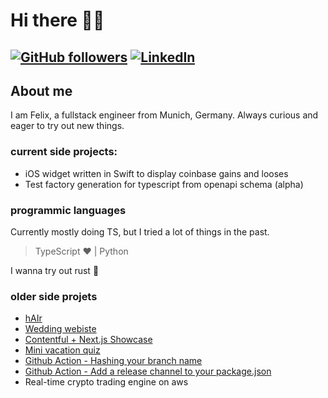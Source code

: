 # Hi there 👋🏻

## [![GitHub followers](https://img.shields.io/github/followers/felix-bose.svg?style=social&label=Follow&maxAge=2592000)](https://github.com/felix-bose?tab=followers) [![LinkedIn](https://img.shields.io/badge/LinkedIn-0077B5?style=flat&logo=linkedin&logoColor=white)](https://www.linkedin.com/in/felix-bose-7957561b5/)

## About me

I am Felix, a fullstack engineer from Munich, Germany. Always curious and eager to try out new things.

### current side projects:
- iOS widget written in Swift to display coinbase gains and looses
- Test factory generation for typescript from openapi schema (alpha)

### programmic languages

Currently mostly doing TS, but I tried a lot of things in the past.

> TypeScript ❤️ | Python

I wanna try out rust 👀

### older side projets

- [hAIr](https://github.com/felix-bose/hAIr)
- [Wedding webiste](https://github.com/felix-bose/wedding)
- [Contentful + Next.js Showcase](https://github.com/felix-bose/ewelina-website)
- [Mini vacation quiz](https://github.com/felix-bose/vacation-quiz)
- [Github Action - Hashing your branch name](https://github.com/felix-bose/hash-branch-name)
- [Github Action - Add a release channel to your package.json](https://github.com/felix-bose/add-release-channel)
- Real-time crypto trading engine on aws
